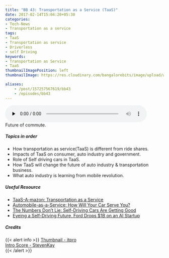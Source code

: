 ```yaml
---
title: "BB 43: Transportation as a Service (TaaS)"
date: 2017-02-14T15:04:20+05:30
categories:
- Tech-News
- Transportation as a service
tags:
- TaaS
- Transportation as service
- Driverless
- self Driving
keywords:
- Transportation as Service
- TaaS
thumbnailImagePosition: left
thumbnailImage: https://res.cloudinary.com/bangalorebits/image/upload/w_400,h_400,c_fill,r_max/v1517410310/bb-episode-assets/bb43-thumbnail.jpg

aliases:
    - /post/157257567619/bb43
    - /episodes/bb43
---
```

<audio controls="controls" controls style="width: 450px;" preload="none" id="audio_player"><source  src='http://bangalorebits.s3.amazonaws.com/2017/BB_EP43_2017-07.mp3' type="audio/mp3">  </audio>
<BR>
Future of commute.
<!--more-->
##### Topics in order
- How transportation as service(TaaS) is different from ride shares.
- Impacts of TaaS on consumer, auto industry and government.
- Role of Self driving cars in TaaS.
- How TaaS will change the future of auto industry & transportation business.
- What auto industry is learning from mobile revolution.

##### Useful Resource
*   [TaaS-A-mazon: Transportation as a Service](https://www.move-forward.com/taas-a-mazon-transportation-as-a-service/)
*   [Automobile-as-a-Service: How Will Your Car Serve You?](https://www.wired.com/insights/2014/10/automobile-as-a-service/)
*   [The Numbers Don’t Lie: Self-Driving Cars Are Getting Good](https://www.wired.com/2017/02/california-dmv-autonomous-car-disengagement/)
*   [Eyeing a Self-Driving Future, Ford Drops $1B on an AI Startup](https://www.wired.com/2017/02/eyeing-self-driving-future-ford-drops-1b-ai-startup/)
##### Credits

{{< alert info  >}}
  [Thumbnail - itpro](itpro.co.uk) <BR>
  [Intro Score - StevenKay](https://plus.google.com/+StevenKay_Detachment)<BR>
{{< /alert >}}
